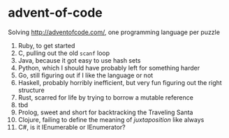 # advent-of-code

Solving http://adventofcode.com/, one programming language per puzzle

1. Ruby, to get started
2. C, pulling out the old `scanf` loop
3. Java, because it got easy to use hash sets
4. Python, which I should have probably left for something harder
5. Go, still figuring out if I like the language or not
6. Haskell, probably horribly inefficient, but very fun figuring out the right structure
7. Rust, scarred for life by trying to borrow a mutable reference
8. tbd
9. Prolog, sweet and short for backtracking the Traveling Santa
10. Clojure, failing to define the meaning of *juxtaposition* like always
11. C#, is it IEnumerable or IEnumerator?